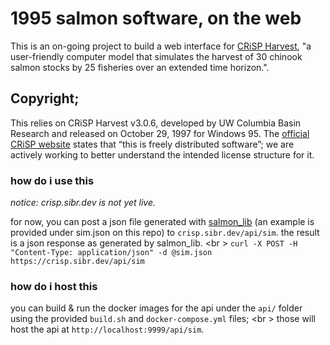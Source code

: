 # 1995 salmon software, on the web
This is an on-going project to build a web interface for [CRiSP Harvest](www.cbr.washington.edu/analysis/archive/harvest/crispharvest), "a user-friendly computer model that simulates the harvest of 30 chinook salmon stocks by 25 fisheries over an extended time horizon.".

## Copyright;
This relies on CRiSP Harvest v3.0.6, developed by UW Columbia Basin Research and released on October 29, 1997 for Windows 95. The [official CRiSP website](www.cbr.washington.edu/analysis/archive/harvest/crispharvest) states that “this is freely distributed software”; we are actively working to better understand the intended license structure for it.

### how do i use this
*notice: crisp.sibr.dev is not yet live.*

for now, you can post a json file generated with [salmon_lib](https://github.com/Society-for-Internet-Blaseball-Research/salmon_lib) (an example is provided under sim.json on this repo) to `crisp.sibr.dev/api/sim`.
the result is a json response as generated by salmon_lib. <br \>
`curl -X POST -H "Content-Type: application/json" -d @sim.json https://crisp.sibr.dev/api/sim`

### how do i host this
you can build & run the docker images for the api under the `api/` folder using the provided `build.sh` and `docker-compose.yml` files; <br \>
those will host the api at `http://localhost:9999/api/sim`.